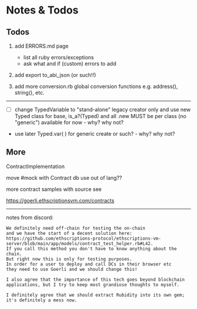 # Notes & Todos


## Todos


1.  add ERRORS.md  page
    - list all ruby errors/exceptions
    - ask what and if (custom) errors to add

2.  add  export to_abi_json (or such!!)
3.  add more conversion.rb  global conversion functions e.g. address(), string(), etc.


---

- [ ]  change TypedVariable to "stand-alone" legacy creator only
       and use new Typed class for base, is_a?(Typed)
       and all .new MUST be per class (no "generic") available for now - why? why not?

- use later Typed.var( ) for generic create or such? - why? why not?





## More


ContractImplementation

move #mock with Contract db use out of lang??


more contract samples with source
see

https://goerli.ethscriptionsvm.com/contracts









---
notes from discord:

```
We definitely need off-chain for testing the on-chain 
and we have the start of a decent solution here: 
https://github.com/ethscriptions-protocol/ethscriptions-vm-server/blob/main/app/models/contract_test_helper.rb#L42. 
If you call this method you don't have to know anything about the chain. 
But right now this is only for testing purposes. 
In order for a user to deploy and call DCs in their browser etc 
they need to use Goerli and we should change this!

I also agree that the importance of this tech goes beyond blockchain applications, but I try to keep most grandiose thoughts to myself.

I definitely agree that we should extract Rubidity into its own gem; it's definitely a mess now.
```
